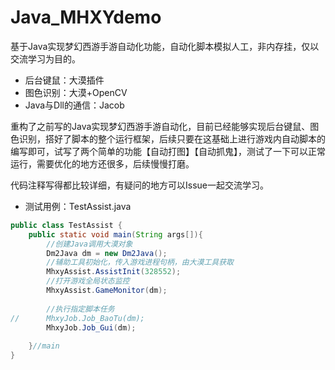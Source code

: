 # Java_MHXYdemo
基于Java实现梦幻西游手游自动化功能，自动化脚本模拟人工，非内存挂，仅以交流学习为目的。

- 后台键鼠：大漠插件  
- 图色识别：大漠+OpenCV  
- Java与Dll的通信：Jacob  


重构了之前写的Java实现梦幻西游手游自动化，目前已经能够实现后台键鼠、图色识别，搭好了脚本的整个运行框架，后续只要在这基础上进行游戏内自动脚本的编写即可，试写了两个简单的功能【自动打图】【自动抓鬼】，测试了一下可以正常运行，需要优化的地方还很多，后续慢慢打磨。

代码注释写得都比较详细，有疑问的地方可以Issue一起交流学习。

- 测试用例：TestAssist.java
```java
public class TestAssist {
	public static void main(String args[]){
		//创建Java调用大漠对象
		Dm2Java dm = new Dm2Java();
		//辅助工具初始化，传入游戏进程句柄，由大漠工具获取
		MhxyAssist.AssistInit(328552);
		//打开游戏全局状态监控
		MhxyAssist.GameMonitor(dm);
		
		//执行指定脚本任务
//		MhxyJob.Job_BaoTu(dm);
		MhxyJob.Job_Gui(dm);
		
	}//main	
}
```
